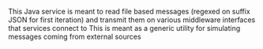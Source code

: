 This Java service is meant to read file based messages (regexed on suffix JSON for first iteration) and transmit them on various middleware interfaces that services connect to
This is meant as a generic utility for simulating messages coming from external sources 
